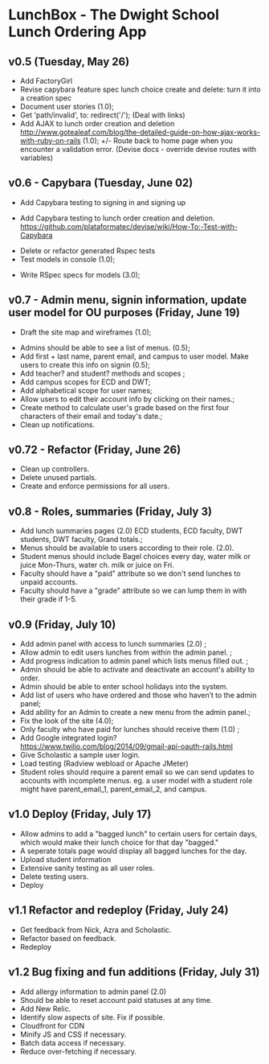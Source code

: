 # LunchBox - The Dwight School Lunch Ordering App 

## v0.5 (Tuesday, May 26)

- Add FactoryGirl 
- Revise capybara feature spec lunch choice create and delete: turn it into a creation spec
- Document user stories (1.0);
- Get 'path/invalid', to: redirect('/'); (Deal with links)
- Add AJAX to lunch order creation and deletion  http://www.gotealeaf.com/blog/the-detailed-guide-on-how-ajax-works-with-ruby-on-rails (1.0);
+/- Route back to home page when you encounter a validation error. (Devise docs - override devise routes with variables)

## v0.6 - Capybara (Tuesday, June 02)

- Add Capybara testing to signing in and signing up
* Add Capybara testing to lunch order creation and deletion. https://github.com/plataformatec/devise/wiki/How-To:-Test-with-Capybara
- Delete or refactor generated Rspec tests 
- Test models in console (1.0);
* Write RSpec specs for models (3.0);

## v0.7 - Admin menu, signin information, update user model for OU purposes (Friday, June 19)

- Draft the site map and wireframes (1.0);
* Admins should be able to see a list of menus. (0.5);
* Add first + last name, parent email, and campus to user model. Make users to create this info on signin (0.5);
* Add teacher? and student? methods and scopes ;
* Add campus scopes for ECD and DWT; 
* Add alphabetical scope for user names; 
* Allow users to edit their account info by clicking on their names.;
* Create method to calculate user's grade based on the first four characters of their email and today's date.;
* Clean up notifications.


## v0.72 - Refactor (Friday, June 26)

* Clean up controllers. 
* Delete unused partials. 
* Create and enforce permissions for all users. 

## v0.8 - Roles, summaries (Friday, July 3)

* Add lunch summaries pages (2.0) ECD students, ECD faculty, DWT students, DWT faculty, Grand totals.; 
* Menus should be available to users according to their role. (2.0).
* Student menus should include Bagel choices every day, water milk or juice Mon-Thurs, water ch. milk or juice on Fri.  
* Faculty should have a "paid" attribute so we don't send lunches to unpaid accounts.
* Faculty should have a "grade" attribute so we can lump them in with their grade if 1-5. 


## v0.9 (Friday, July 10)

* Add admin panel with access to lunch summaries (2.0) ;
* Allow admin to edit users lunches from within the admin panel. ;
* Add progress indication to admin panel which lists menus filled out. ;
* Admin should be able to activate and deactivate an account's ability to order. 
* Admin should be able to enter school holidays into the system.  
* Add list of users who have ordered and those who haven’t to the admin panel;
* Add ability for an Admin to create a new menu from the admin panel.;
* Fix the look of the site (4.0);
* Only faculty who have paid for lunches should receive them (1.0) ;
* Add Google integrated login? https://www.twilio.com/blog/2014/09/gmail-api-oauth-rails.html
* Give Scholastic a sample user login. 
* Load testing (Radview webload or Apache JMeter)
* Student roles should require a parent email so we can send updates to accounts with incomplete menus.
eg. a user model with a student role might have parent_email_1, parent_email_2, and campus.  


## v1.0 Deploy (Friday, July 17)

* Allow admins to add a "bagged lunch" to certain users for certain days, which would make their lunch choice for that day "bagged." 
* A seperate totals page would display all bagged lunches for the day. 
* Upload student information
* Extensive sanity testing as all user roles.
* Delete testing users.  
* Deploy 

## v1.1 Refactor and redeploy (Friday, July 24)

* Get feedback from Nick, Azra and Scholastic. 
* Refactor based on feedback.
* Redeploy  

## v1.2 Bug fixing and fun additions (Friday, July 31)

* Add allergy information to admin panel (2.0) 
* Should be able to reset account paid statuses at any time.
* Add New Relic. 
* Identify slow aspects of site. Fix if possible. 
* Cloudfront for CDN
* Minify JS and CSS if necessary. 
* Batch data access if necessary. 
* Reduce over-fetching if necessary. 



